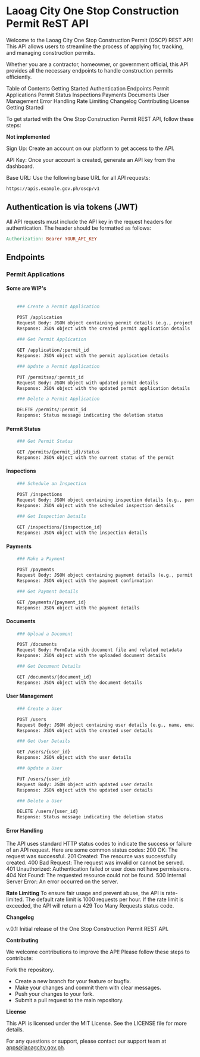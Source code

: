 # Laoag City One Stop Construction Permit ReST API

Welcome to the Laoag City One Stop Construction Permit (OSCP) REST API! This API allows users to streamline the process of applying for, tracking, and managing construction permits.

Whether you are a contractor, homeowner, or government official, this API provides all the necessary endpoints to handle construction permits efficiently.

Table of Contents
Getting Started
Authentication
Endpoints
Permit Applications
Permit Status
Inspections
Payments
Documents
User Management
Error Handling
Rate Limiting
Changelog
Contributing
License
Getting Started

To get started with the One Stop Construction Permit REST API, follow these steps:

**Not implemented**

Sign Up: Create an account on our platform to get access to the API.

API Key: Once your account is created, generate an API key from the dashboard.

Base URL: Use the following base URL for all API requests:

```sh
https://apis.example.gov.ph/oscp/v1
```

## Authentication is via tokens (JWT)

All API requests must include the API key in the request headers for authentication. The header should be formatted as follows:

```makefile
Authorization: Bearer YOUR_API_KEY
```

## Endpoints

### Permit Applications

#### Some are WIP's

```makefile
 
    ### Create a Permit Application

    POST /application
    Request Body: JSON object containing permit details (e.g., project type, address, applicant information)
    Response: JSON object with the created permit application details
    
    ### Get Permit Application

    GET /application/:permit_id
    Response: JSON object with the permit application details

    ### Update a Permit Application

    PUT /permitsap/:permit_id
    Request Body: JSON object with updated permit details
    Response: JSON object with the updated permit application details

    ### Delete a Permit Application

    DELETE /permits/:permit_id
    Response: Status message indicating the deletion status
```

#### Permit Status

```makefile
    ### Get Permit Status

    GET /permits/{permit_id}/status
    Response: JSON object with the current status of the permit
```

#### Inspections

```makefile
    ### Schedule an Inspection

    POST /inspections
    Request Body: JSON object containing inspection details (e.g., permit ID, inspection date)
    Response: JSON object with the scheduled inspection details
    
    ### Get Inspection Details

    GET /inspections/{inspection_id}
    Response: JSON object with the inspection details
```

#### Payments


```makefile
    ### Make a Payment

    POST /payments
    Request Body: JSON object containing payment details (e.g., permit ID, amount)
    Response: JSON object with the payment confirmation

    ### Get Payment Details

    GET /payments/{payment_id}
    Response: JSON object with the payment details
```

#### Documents


```makefile
    ### Upload a Document

    POST /documents
    Request Body: FormData with document file and related metadata
    Response: JSON object with the uploaded document details

    ### Get Document Details

    GET /documents/{document_id}
    Response: JSON object with the document details
```

#### User Management

```makefile
    ### Create a User

    POST /users
    Request Body: JSON object containing user details (e.g., name, email, role)
    Response: JSON object with the created user details

    ### Get User Details

    GET /users/{user_id}
    Response: JSON object with the user details

    ### Update a User

    PUT /users/{user_id}
    Request Body: JSON object with updated user details
    Response: JSON object with the updated user details

    ### Delete a User

    DELETE /users/{user_id}
    Response: Status message indicating the deletion status
```

#### Error Handling

The API uses standard HTTP status codes to indicate the success or failure of an API request. Here are some common status codes:
    200 OK: The request was successful.
    201 Created: The resource was successfully created.
    400 Bad Request: The request was invalid or cannot be served.
    401 Unauthorized: Authentication failed or user does not have permissions.
    404 Not Found: The requested resource could not be found.
    500 Internal Server Error: An error occurred on the server.

**Rate Limiting**
    To ensure fair usage and prevent abuse, the API is rate-limited. The default rate limit is 1000 requests per hour. If the rate limit is exceeded, the API will return a 429 Too Many Requests status code.

**Changelog**

v.0.1: Initial release of the One Stop Construction Permit REST API.

**Contributing**

We welcome contributions to improve the API! Please follow these steps to contribute:

Fork the repository.

- Create a new branch for your feature or bugfix.
- Make your changes and commit them with clear messages.
- Push your changes to your fork.
- Submit a pull request to the main repository.

**License**

This API is licensed under the MIT License. See the LICENSE file for more details.

For any questions or support, please contact our support team at <apps@laoagcity.gov.ph>.
